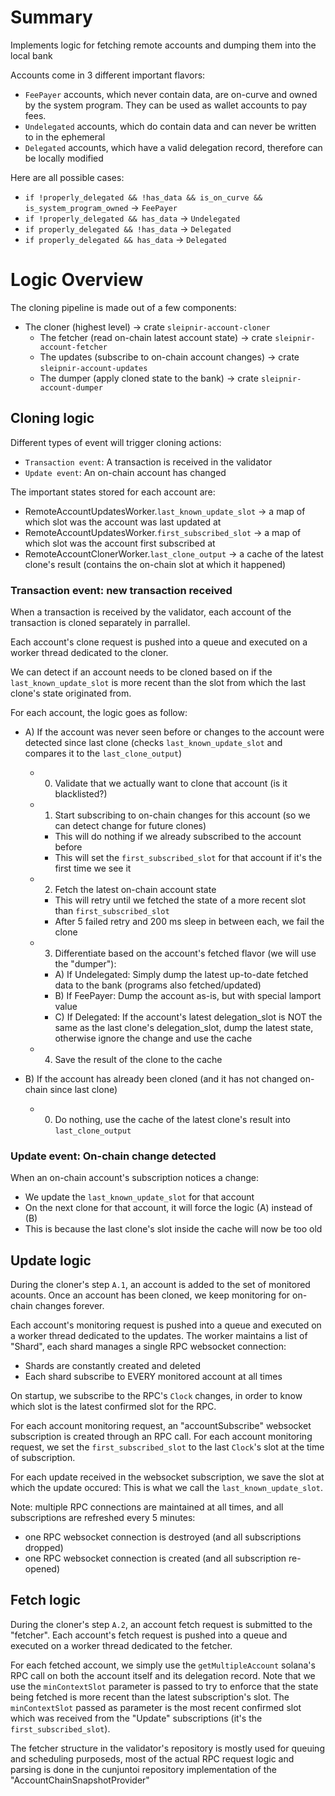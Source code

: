 
# Summary

Implements logic for fetching remote accounts and dumping them into the local bank

Accounts come in 3 different important flavors:
- `FeePayer` accounts, which never contain data, are on-curve and owned by the system program. They can be used as wallet accounts to pay fees.
- `Undelegated` accounts, which do contain data and can never be written to in the ephemeral
- `Delegated` accounts, which have a valid delegation record, therefore can be locally modified

Here are all possible cases:
- `if !properly_delegated && !has_data && is_on_curve && is_system_program_owned` -> `FeePayer`
- `if !properly_delegated && has_data` -> `Undelegated`
- `if properly_delegated && !has_data` -> `Delegated`
- `if properly_delegated && has_data` -> `Delegated`

# Logic Overview

The cloning pipeline is made out of a few components:
- The cloner (highest level) -> crate `sleipnir-account-cloner`
  - The fetcher (read on-chain latest account state) -> crate `sleipnir-account-fetcher`
  - The updates (subscribe to on-chain account changes) -> crate `sleipnir-account-updates`
  - The dumper (apply cloned state to the bank) -> crate `sleipnir-account-dumper`

## Cloning logic

Different types of event will trigger cloning actions:
- `Transaction event`: A transaction is received in the validator
- `Update event`: An on-chain account has changed

The important states stored for each account are:
- RemoteAccountUpdatesWorker.`last_known_update_slot` -> a map of which slot was the account was last updated at
- RemoteAccountUpdatesWorker.`first_subscribed_slot` -> a map of which slot was the account first subscribed at
- RemoteAccountClonerWorker.`last_clone_output` -> a cache of the latest clone's result (contains the on-chain slot at which it happened)

### Transaction event: new transaction received

When a transaction is received by the validator, each account of the transaction is cloned separately in parrallel.

Each account's clone request is pushed into a queue and executed on a worker thread dedicated to the cloner.

We can detect if an account needs to be cloned based on if the `last_known_update_slot` is more recent than the slot from which the last clone's state originated from.

For each account, the logic goes as follow:

- A) If the account was never seen before or changes to the account were detected since last clone (checks `last_known_update_slot` and compares it to the `last_clone_output`)
  - 0) Validate that we actually want to clone that account (is it blacklisted?)
  - 1) Start subscribing to on-chain changes for this account (so we can detect change for future clones)
    - This will do nothing if we already subscribed to the account before
    - This will set the `first_subscribed_slot` for that account if it's the first time we see it
  - 2) Fetch the latest on-chain account state
    - This will retry until we fetched the state of a more recent slot than `first_subscribed_slot`
    - After 5 failed retry and 200 ms sleep in between each, we fail the clone
  - 3) Differentiate based on the account's fetched flavor (we will use the "dumper"):
    - A) If Undelegated: Simply dump the latest up-to-date fetched data to the bank (programs also fetched/updated)
    - B) If FeePayer: Dump the account as-is, but with special lamport value
    - C) If Delegated: If the account's latest delegation_slot is NOT the same as the last clone's delegation_slot, dump the latest state, otherwise ignore the change and use the cache
  - 4) Save the result of the clone to the cache

- B) If the account has already been cloned (and it has not changed on-chain since last clone)
  - 0) Do nothing, use the cache of the latest clone's result into `last_clone_output`

### Update event: On-chain change detected

When an on-chain account's subscription notices a change:

- We update the `last_known_update_slot` for that account
- On the next clone for that account, it will force the logic (A) instead of (B)
- This is because the last clone's slot inside the cache will now be too old

## Update logic

During the cloner's step `A.1`, an account is added to the set of monitored acounts.
Once an account has been cloned, we keep monitoring for on-chain changes forever.

Each account's monitoring request is pushed into a queue and executed on a worker thread dedicated to the updates.
The worker maintains a list of "Shard", each shard manages a single RPC websocket connection:
- Shards are constantly created and deleted
- Each shard subscribe to EVERY monitored account at all times

On startup, we subscribe to the RPC's `Clock` changes, in order to know which slot is the latest confirmed slot for the RPC.

For each account monitoring request, an "accountSubscribe" websocket subscription is created through an RPC call.
For each account monitoring request, we set the `first_subscribed_slot` to the last `Clock`'s slot at the time of subscription.

For each update received in the websocket subscription, we save the slot at which the update occured: This is what we call the `last_known_update_slot`.

Note: multiple RPC connections are maintained at all times, and all subscriptions are refreshed every 5 minutes:
- one RPC websocket connection is destroyed (and all subscriptions dropped)
- one RPC websocket connection is created (and all subscription re-opened)

## Fetch logic

During the cloner's step `A.2`, an account fetch request is submitted to the "fetcher".
Each account's fetch request is pushed into a queue and executed on a worker thread dedicated to the fetcher.

For each fetched account, we simply use the `getMultipleAccount` solana's RPC call on both the account itself and its delegation record.
Note that we use the `minContextSlot` parameter is passed to try to enforce that the state being fetched is more recent than the latest subscription's slot.
The `minContextSlot` passed as parameter is the most recent confirmed slot which was received from the "Update" subscriptions (it's the `first_subscribed_slot`).

The fetcher structure in the validator's repository is mostly used for queuing and scheduling purposeds, most of the actual RPC request logic and parsing is done in the cunjuntoi repository implementation of the "AccountChainSnapshotProvider"
